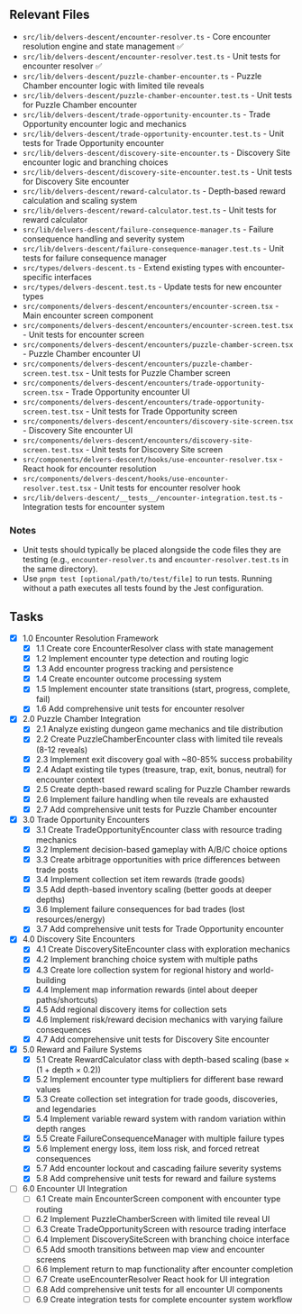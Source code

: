 ## Relevant Files

- `src/lib/delvers-descent/encounter-resolver.ts` - Core encounter resolution engine and state management ✅
- `src/lib/delvers-descent/encounter-resolver.test.ts` - Unit tests for encounter resolver ✅
- `src/lib/delvers-descent/puzzle-chamber-encounter.ts` - Puzzle Chamber encounter logic with limited tile reveals
- `src/lib/delvers-descent/puzzle-chamber-encounter.test.ts` - Unit tests for Puzzle Chamber encounter
- `src/lib/delvers-descent/trade-opportunity-encounter.ts` - Trade Opportunity encounter logic and mechanics
- `src/lib/delvers-descent/trade-opportunity-encounter.test.ts` - Unit tests for Trade Opportunity encounter
- `src/lib/delvers-descent/discovery-site-encounter.ts` - Discovery Site encounter logic and branching choices
- `src/lib/delvers-descent/discovery-site-encounter.test.ts` - Unit tests for Discovery Site encounter
- `src/lib/delvers-descent/reward-calculator.ts` - Depth-based reward calculation and scaling system
- `src/lib/delvers-descent/reward-calculator.test.ts` - Unit tests for reward calculator
- `src/lib/delvers-descent/failure-consequence-manager.ts` - Failure consequence handling and severity system
- `src/lib/delvers-descent/failure-consequence-manager.test.ts` - Unit tests for failure consequence manager
- `src/types/delvers-descent.ts` - Extend existing types with encounter-specific interfaces
- `src/types/delvers-descent.test.ts` - Update tests for new encounter types
- `src/components/delvers-descent/encounters/encounter-screen.tsx` - Main encounter screen component
- `src/components/delvers-descent/encounters/encounter-screen.test.tsx` - Unit tests for encounter screen
- `src/components/delvers-descent/encounters/puzzle-chamber-screen.tsx` - Puzzle Chamber encounter UI
- `src/components/delvers-descent/encounters/puzzle-chamber-screen.test.tsx` - Unit tests for Puzzle Chamber screen
- `src/components/delvers-descent/encounters/trade-opportunity-screen.tsx` - Trade Opportunity encounter UI
- `src/components/delvers-descent/encounters/trade-opportunity-screen.test.tsx` - Unit tests for Trade Opportunity screen
- `src/components/delvers-descent/encounters/discovery-site-screen.tsx` - Discovery Site encounter UI
- `src/components/delvers-descent/encounters/discovery-site-screen.test.tsx` - Unit tests for Discovery Site screen
- `src/components/delvers-descent/hooks/use-encounter-resolver.tsx` - React hook for encounter resolution
- `src/components/delvers-descent/hooks/use-encounter-resolver.test.tsx` - Unit tests for encounter resolver hook
- `src/lib/delvers-descent/__tests__/encounter-integration.test.ts` - Integration tests for encounter system

### Notes

- Unit tests should typically be placed alongside the code files they are testing (e.g., `encounter-resolver.ts` and `encounter-resolver.test.ts` in the same directory).
- Use `pnpm test [optional/path/to/test/file]` to run tests. Running without a path executes all tests found by the Jest configuration.

## Tasks

- [x] 1.0 Encounter Resolution Framework
  - [x] 1.1 Create core EncounterResolver class with state management
  - [x] 1.2 Implement encounter type detection and routing logic
  - [x] 1.3 Add encounter progress tracking and persistence
  - [x] 1.4 Create encounter outcome processing system
  - [x] 1.5 Implement encounter state transitions (start, progress, complete, fail)
  - [x] 1.6 Add comprehensive unit tests for encounter resolver

- [x] 2.0 Puzzle Chamber Integration
  - [x] 2.1 Analyze existing dungeon game mechanics and tile distribution
  - [x] 2.2 Create PuzzleChamberEncounter class with limited tile reveals (8-12 reveals)
  - [x] 2.3 Implement exit discovery goal with ~80-85% success probability
  - [x] 2.4 Adapt existing tile types (treasure, trap, exit, bonus, neutral) for encounter context
  - [x] 2.5 Create depth-based reward scaling for Puzzle Chamber rewards
  - [x] 2.6 Implement failure handling when tile reveals are exhausted
  - [x] 2.7 Add comprehensive unit tests for Puzzle Chamber encounter

- [x] 3.0 Trade Opportunity Encounters
  - [x] 3.1 Create TradeOpportunityEncounter class with resource trading mechanics
  - [x] 3.2 Implement decision-based gameplay with A/B/C choice options
  - [x] 3.3 Create arbitrage opportunities with price differences between trade posts
  - [x] 3.4 Implement collection set item rewards (trade goods)
  - [x] 3.5 Add depth-based inventory scaling (better goods at deeper depths)
  - [x] 3.6 Implement failure consequences for bad trades (lost resources/energy)
  - [x] 3.7 Add comprehensive unit tests for Trade Opportunity encounter

- [x] 4.0 Discovery Site Encounters
  - [x] 4.1 Create DiscoverySiteEncounter class with exploration mechanics
  - [x] 4.2 Implement branching choice system with multiple paths
  - [x] 4.3 Create lore collection system for regional history and world-building
  - [x] 4.4 Implement map information rewards (intel about deeper paths/shortcuts)
  - [x] 4.5 Add regional discovery items for collection sets
  - [x] 4.6 Implement risk/reward decision mechanics with varying failure consequences
  - [x] 4.7 Add comprehensive unit tests for Discovery Site encounter

- [x] 5.0 Reward and Failure Systems
  - [x] 5.1 Create RewardCalculator class with depth-based scaling (base × (1 + depth × 0.2))
  - [x] 5.2 Implement encounter type multipliers for different base reward values
  - [x] 5.3 Create collection set integration for trade goods, discoveries, and legendaries
  - [x] 5.4 Implement variable reward system with random variation within depth ranges
  - [x] 5.5 Create FailureConsequenceManager with multiple failure types
  - [x] 5.6 Implement energy loss, item loss risk, and forced retreat consequences
  - [x] 5.7 Add encounter lockout and cascading failure severity systems
  - [x] 5.8 Add comprehensive unit tests for reward and failure systems

- [ ] 6.0 Encounter UI Integration
  - [ ] 6.1 Create main EncounterScreen component with encounter type routing
  - [ ] 6.2 Implement PuzzleChamberScreen with limited tile reveal UI
  - [ ] 6.3 Create TradeOpportunityScreen with resource trading interface
  - [ ] 6.4 Implement DiscoverySiteScreen with branching choice interface
  - [ ] 6.5 Add smooth transitions between map view and encounter screens
  - [ ] 6.6 Implement return to map functionality after encounter completion
  - [ ] 6.7 Create useEncounterResolver React hook for UI integration
  - [ ] 6.8 Add comprehensive unit tests for all encounter UI components
  - [ ] 6.9 Create integration tests for complete encounter system workflow
